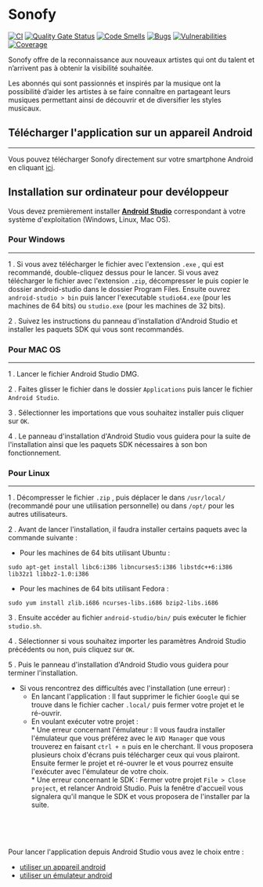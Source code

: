 # Sonofy

[![CI](https://github.com/SefkanTas/Sonofy/workflows/CI/badge.svg)](https://github.com/SefkanTas/Sonofy/actions) [![Quality Gate Status](https://sonarcloud.io/api/project_badges/measure?project=SefkanTas_Sonofy&metric=alert_status)](https://sonarcloud.io/dashboard?id=SefkanTas_Sonofy) [![Code Smells](https://sonarcloud.io/api/project_badges/measure?project=SefkanTas_Sonofy&metric=code_smells)](https://sonarcloud.io/dashboard?id=SefkanTas_Sonofy) [![Bugs](https://sonarcloud.io/api/project_badges/measure?project=SefkanTas_Sonofy&metric=bugs)](https://sonarcloud.io/dashboard?id=SefkanTas_Sonofy) [![Vulnerabilities](https://sonarcloud.io/api/project_badges/measure?project=SefkanTas_Sonofy&metric=vulnerabilities)](https://sonarcloud.io/dashboard?id=SefkanTas_Sonofy)  [![Coverage](https://sonarcloud.io/api/project_badges/measure?project=SefkanTas_Sonofy&metric=coverage)](https://sonarcloud.io/dashboard?id=SefkanTas_Sonofy)

Sonofy offre de la reconnaissance aux nouveaux artistes qui ont du talent et n’arrivent pas à obtenir la visibilité souhaitée.

Les abonnés qui sont passionnés et inspirés par la musique ont la possibilité d’aider les artistes à se faire connaître en partageant leurs musiques permettant ainsi de découvrir et de diversifier les styles musicaux.

## Télécharger l'application sur un appareil Android
---

Vous pouvez télécharger Sonofy directement sur votre smartphone Android en cliquant [ici](https://github.com/SefkanTas/Sonofy/releases/download/v1.0-beta.1/app-release.apk).

## Installation sur ordinateur pour devéloppeur
Vous devez premièrement installer [**Android Studio**](https://developer.android.com/studio) correspondant à votre système d'exploitation (Windows, Linux, Mac OS).


### Pour Windows
---
1 . Si vous avez télécharger le fichier avec l'extension ```.exe``` , qui est recommandé, double-cliquez dessus pour le lancer.
    Si vous avez télécharger le fichier avec l'extension ```.zip```, décompresser le puis copier le dossier android-studio dans le dossier Program Files. Ensuite 
    ouvrez            
    ```android-studio > bin``` puis lancer l'executable ```studio64.exe``` (pour les machines de 64 bits) ou ```studio.exe``` (pour les machines de 32 bits).

2 . Suivez les instructions du panneau d'installation d'Android Studio et installer les paquets SDK qui vous sont recommandés. 


### Pour MAC OS
---
1 . Lancer le fichier Android Studio DMG.

2 . Faites glisser le fichier dans le dossier ```Applications``` puis lancer le fichier ```Android Studio```.

3 . Sélectionner les importations que vous souhaitez installer puis cliquer sur ```OK```.

4 . Le panneau d'installation d'Android Studio vous guidera pour la suite de l'installation ainsi que les paquets SDK nécessaires à son bon fonctionnement. 



### Pour Linux
---
1 . Décompresser le fichier ```.zip``` , puis déplacer le dans ```/usr/local/``` (recommandé pour une utilisation personnelle) ou dans ```/opt/``` pour les autres 
    utilisateurs.

2 . Avant de lancer l'installation, il faudra installer certains paquets avec la commande suivante : 

 * Pour les machines de 64 bits utilisant Ubuntu :
 
```
sudo apt-get install libc6:i386 libncurses5:i386 libstdc++6:i386 lib32z1 libbz2-1.0:i386

```

 * Pour les machines de 64 bits utilisant Fedora :

```
sudo yum install zlib.i686 ncurses-libs.i686 bzip2-libs.i686

```

3 . Ensuite accéder au fichier ```android-studio/bin/``` puis exécuter le fichier ```studio.sh```.

4 . Sélectionner si vous souhaitez importer les paramètres Android Studio précédents ou non, puis cliquez sur ```OK```.

5 . Puis le panneau d'installation d'Android Studio vous guidera pour terminer l'installation.

* Si vous rencontrez des difficultés avec l'installation (une erreur) :
   - En lancant l'application : Il faut supprimer le fichier ```Google``` qui se trouve dans le fichier cacher ```.local/``` puis fermer votre projet et le ré-ouvrir.
   - En voulant exécuter votre projet :  
                                          * Une erreur concernant l'émulateur : Il vous faudra installer l'émulateur que vous préférez avec le ```AVD Manager``` 
                                           que vous trouverez en faisant ```ctrl + n``` puis en le cherchant. Il vous proposera plusieurs choix d'écrans puis 
                                           télécharger ceux qui vous plairont. Ensuite fermer le projet et ré-ouvrer le et vous pourrez ensuite l'exécuter avec 
                                           l'émulateur de votre choix.</br>
                                          * Une erreur concernant le SDK : Fermer votre projet ```File > Close project```, et relancer Android Studio. Puis la 
                                           fenêtre d'accueil vous signalera qu'il manque le SDK et vous proposera de l'installer par la suite.



</br>
</br>
</br>

Pour lancer l'application depuis Android Studio vous avez le choix entre :
- [utiliser un appareil android](https://developer.android.com/studio/run/device)
- [utiliser un émulateur android](https://developer.android.com/studio/run/emulator)
